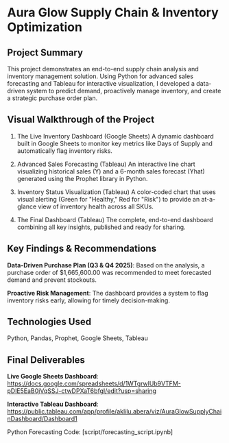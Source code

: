 # Aura Glow Supply Chain & Inventory Optimization
## Project Summary
This project demonstrates an end-to-end supply chain analysis and inventory management solution. Using Python for advanced sales forecasting and Tableau for interactive visualization, I developed a data-driven system to predict demand, proactively manage inventory, and create a strategic purchase order plan.

## Visual Walkthrough of the Project
1. The Live Inventory Dashboard (Google Sheets)
A dynamic dashboard built in Google Sheets to monitor key metrics like Days of Supply and automatically flag inventory risks.



3. Advanced Sales Forecasting (Tableau)
An interactive line chart visualizing historical sales (Y) and a 6-month sales forecast (Yhat) generated using the Prophet library in Python.

4. Inventory Status Visualization (Tableau)
A color-coded chart that uses visual alerting (Green for "Healthy," Red for "Risk") to provide an at-a-glance view of inventory health across all SKUs.

5. The Final Dashboard (Tableau)
The complete, end-to-end dashboard combining all key insights, published and ready for sharing.



## Key Findings & Recommendations
**Data-Driven Purchase Plan (Q3 & Q4 2025)**: Based on the analysis, a purchase order of $1,665,600.00 was recommended to meet forecasted demand and prevent stockouts.

**Proactive Risk Management**: The dashboard provides a system to flag inventory risks early, allowing for timely decision-making.

## Technologies Used
Python, Pandas, Prophet, Google Sheets, Tableau

## Final Deliverables
**Live Google Sheets Dashboard**: https://docs.google.com/spreadsheets/d/1WTgrwlUb9VTFM-pDlE5EaB0jVqSSJ-ctwDPXaT6bfgI/edit?usp=sharing

**Interactive Tableau Dashboard**: https://public.tableau.com/app/profile/aklilu.abera/viz/AuraGlowSupplyChainDashboard/Dashboard1

Python Forecasting Code: [script/forecasting_script.ipynb]

